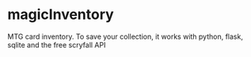 # magicInventory
MTG card inventory. To save your collection, it works with python, flask, sqlite and the free scryfall API

